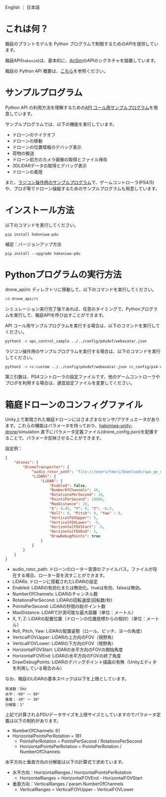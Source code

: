 
English ｜ 日本語

# これは何？

箱庭のプラントモデルを Python プログラムで制御するためのAPIを提供しています。

箱庭API(`hakosim`)は、基本的に、[AirSim](https://microsoft.github.io/AirSim/)のAPIのシグネチャを踏襲しています。

箱庭の Python API 概要は、[こちら](/drone_api/libs/README.md)を参照ください。

# サンプルプログラム

Python API の利用方法を理解するための[API コール用サンプルプログラム](/drone_api/rc/api_control_sample.py)を用意しています。

サンプルプログラムでは、以下の機能を実行しています。

* ドローンのテイクオフ
* ドローンの移動
* ドローンの位置情報のデバッグ表示
* 荷物の搬送
* ドローン前方のカメラ画像の取得とファイル保存
* 3DLiDARデータの取得とデバッグ表示
* ドローンの着陸

また、[ラジコン操作用のサンプルプログラム](drone_api/rc/rc-custom.py)で、ゲームコントローラ(PS4/5)や、プロポ等でドローン操縦するためのサンプルプログラムも用意しています。


# インストール方法

以下のコマンドを実行してください。

```
pip install hakoniwa-pdu
```

補足：バージョンアップ方法

```
pip install --upgrade hakoniwa-pdu
```

# Pythonプログラムの実行方法

drone_api/rc ディレクトリに移動して、以下のコマンドを実行してください。

```bash
cd drone_api/rc
```

シミュレーション実行完了後であれば、任意のタイミングで、Pythonプログラムを実行して、箱庭APIを呼び出すことができます。

API コール用サンプルプログラムを実行する場合は、以下のコマンドを実行してください。
```bash
python3 -m api_control_sample ../../config/pdudef/webavatar.json
```

ラジコン操作用のサンプルプログラムを実行する場合は、以下のコマンドを実行してください。
```bash
python3 -m rc-custom ../../config/pdudef/webavatar.json rc_config/ps4-control.json
```

第三引数は、PS4コントローラの設定ファイルです。他のゲームコントローラやプロポを利用する場合は、適宜設定ファイルを変更してください。

# 箱庭ドローンのコンフィグファイル

Unity上で実現された箱庭ドローンにはさまざまなセンサ/アクチュエータがあります。これらの機能はパラメータを持っており、[hakoniwa-unity-drone](https://github.com/hakoniwalab/hakoniwa-unity-drone)/simulation 直下にパラメータ定義ファイル(drone_config.json)を配置することで、パラメータ反映させることができます。


設定例：
```json
{
    "drones": {
        "DroneTransporter": {
            "audio_rotor_path": "file:///Users/tmori/Downloads/spo_ge_doron_tobi_r01.mp3",
            "LiDARs": {
                "LiDAR": {
                    "Enabled": false,
                    "NumberOfChannels": 16,
                    "RotationsPerSecond": 10,
                    "PointsPerSecond": 10000,
                    "MaxDistance": 10,
                    "X": 0.45, "Y": 0, "Z": -0.3,
                    "Roll": 0, "Pitch": 0, "Yaw" : 0,
                    "VerticalFOVUpper": 5,
                    "VerticalFOVLower": -5,
                    "HorizontalFOVStart": -5,
                    "HorizontalFOVEnd": 5,
                    "DrawDebugPoints": true
                }
            }
        }
    }
}
```

* audio_rotor_path: ドローンのローター音源のファイルパス。ファイルが存在する場合、ローター音を流すことができます。
* LiDARs: ドローンに搭載されたLiDARの設定
* Enabled: LiDARの有効化または無効化。trueは有効、falseは無効。
* NumberOfChannels: LiDARのチャンネル数
* RotationsPerSecond: LiDARの回転速度(回転数/秒)
* PointsPerSecond: LiDARの秒間の総ポイント数
* MaxDistance: LiDARで計測可能な最大距離（単位：メートル）
* X, Y, Z: LiDARの配置位置（ドローンの位置座標からの相対）（単位：メートル）
* Roll, Pitch, Yaw: LiDARの配置姿勢（ロール、ピッチ、ヨーの角度）
* VerticalFOVUpper: LiDARの上方向のFOV（視野角）
* VerticalFOVLower: LiDARの下方向のFOV（視野角）
* HorizontalFOVStart: LiDARの水平方向のFOVの開始角度
* HorizontalFOVEnd: LiDARの水平方向のFOVの終了角度
* DrawDebugPoints: LiDARのデバッグポイント描画の有無（Unityエディタを利用している場合のみ）

なお、箱庭のLiDARの基本スペックは以下を上限としています。

```
周波数：5Hz
水平：-90° 〜 90°
垂直：-30° 〜 30°
分解能：1°
```

上記で計算されるPDUデータサイズを上限サイズとしていますのでパラメータ定義は以下の制約があります。

* NumberOfChannels: 61
* HorizontalPointsPerRotation = 181
  * PointsPerRotation = PointsPerSecond / RotationsPerSecond
  * HorizontalPointsPerRotation = PointsPerRotation / NumberOfChannels

水平方向と垂直方向の分解能は以下の計算式で求めています。

* 水平方向：HorizontalRanges / HorizontalPointsPerRotation
  * HorizontalRanges = HorizontalFOVEnd - HorizontalFOVStart
* 垂直方向：VerticalRanges / param.NumberOfChannels
  * VerticalRanges = VerticalFOVUpper - VerticalFOVLower

